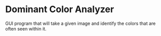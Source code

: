 # Dominant Color Analyzer
 GUI program that will take a given image and identify the colors that are often seen within it.
